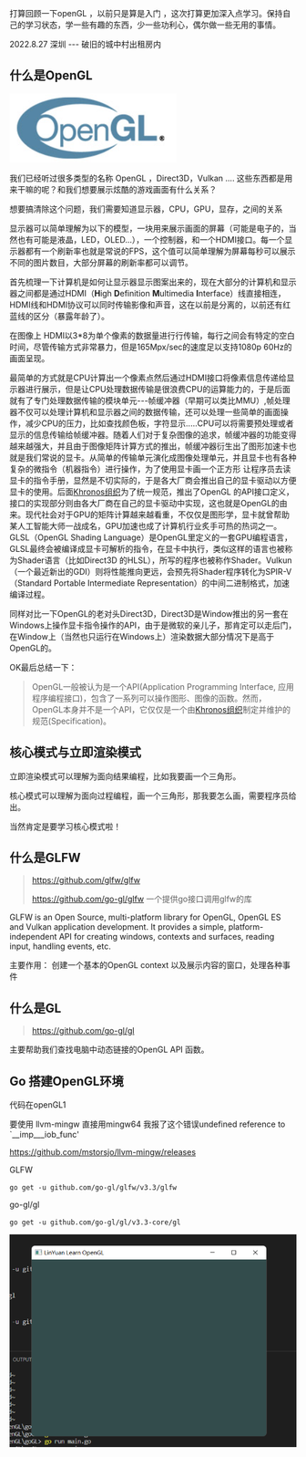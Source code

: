 



打算回顾一下openGL ，以前只是算是入门 ，这次打算更加深入点学习。保持自己的学习状态，学一些有趣的东西，少一些功利心，偶尔做一些无用的事情。

2022.8.27 深圳 --- 破旧的城中村出租房内



## 什么是OpenGL

![image-20220827161432256](https://raw.githubusercontent.com/LinYUAN-code/Note/main/blogImage/image-20220827161432256.png)

我们已经听过很多类型的名称 OpenGL ，Direct3D，Vulkan .... 这些东西都是用来干嘛的呢？和我们想要展示炫酷的游戏画面有什么关系？

想要搞清除这个问题，我们需要知道显示器，CPU，GPU，显存，之间的关系

显示器可以简单理解为以下的模型，一块用来展示画面的屏幕（可能是电子的，当然也有可能是液晶，LED，OLED...），一个控制器，和一个HDMI接口。每一个显示器都有一个刷新率也就是常说的FPS，这个值可以简单理解为屏幕每秒可以展示不同的图片数目，大部分屏幕的刷新率都可以调节。

首先梳理一下计算机是如何让显示器显示图案出来的，现在大部分的计算机和显示器之间都是通过HDMI（**H**igh **D**efinition **M**ultimedia **I**nterface）线直接相连，HDMI线和HDMI协议可以同时传输影像和声音，这在以前是分离的，以前还有红蓝线的区分（暴露年龄了）。

在图像上 HDMI以3*8为单个像素的数据量进行行传输，每行之间会有特定的空白时间，尽管传输方式非常暴力，但是165Mpx/sec的速度足以支持1080p 60Hz的画面呈现。

最简单的方式就是CPU计算出一个像素点然后通过HDMI接口将像素信息传递给显示器进行展示，但是让CPU处理数据传输是很浪费CPU的运算能力的，于是后面就有了专门处理数据传输的模块单元---帧缓冲器（早期可以类比MMU）,帧处理器不仅可以处理计算机和显示器之间的数据传输，还可以处理一些简单的画面操作，减少CPU的压力，比如查找颜色板，字符显示.....CPU可以将需要预处理或者显示的信息传输给帧缓冲器。随着人们对于复杂图像的追求，帧缓冲器的功能变得越来越强大，并且由于图像矩阵计算方式的推出，帧缓冲器衍生出了图形加速卡也就是我们常说的显卡。从简单的传输单元演化成图像处理单元，并且显卡也有各种复杂的微指令（机器指令）进行操作，为了使用显卡画一个正方形 让程序员去读显卡的指令手册，显然是不切实际的，于是各大厂商会推出自己的显卡驱动以方便显卡的使用。后面[Khronos组织](http://www.khronos.org/)为了统一规范，推出了OpenGL 的API接口定义，接口的实现部分则由各大厂商在自己的显卡驱动中实现，这也就是OpenGL的由来。现代社会对于GPU的矩阵计算越来越看重，不仅仅是图形学，显卡就曾帮助某人工智能大师一战成名，GPU加速也成了计算机行业炙手可热的热词之一。GLSL（OpenGL Shading Language）是OpenGL里定义的一套GPU编程语言，GLSL最终会被编译成显卡可解析的指令，在显卡中执行，类似这样的语言也被称为Shader语言（比如Direct3D 的HLSL），所写的程序也被称作Shader。Vulkun（一个最近新出的GDI）则将性能推向更远，会预先将Shader程序转化为SPIR-V（Standard Portable Intermediate Representation）的中间二进制格式，加速编译过程。

同样对比一下OpenGL的老对头Direct3D，Direct3D是Window推出的另一套在Windows上操作显卡指令操作的API，由于是微软的亲儿子，那肯定可以走后门，在Window上（当然也只运行在Windows上）渲染数据大部分情况下是高于OpenGL的。

OK最后总结一下：

> OpenGL一般被认为是一个API(Application Programming Interface, 应用程序编程接口)，包含了一系列可以操作图形、图像的函数。然而，OpenGL本身并不是一个API，它仅仅是一个由[Khronos组织](http://www.khronos.org/)制定并维护的规范(Specification)。

## 核心模式与立即渲染模式

立即渲染模式可以理解为面向结果编程，比如我要画一个三角形。

核心模式可以理解为面向过程编程，画一个三角形，那我要怎么画，需要程序员给出。

当然肯定是要学习核心模式啦！



## 什么是GLFW

> https://github.com/glfw/glfw
>
> https://github.com/go-gl/glfw 一个提供go接口调用glfw的库

GLFW is an Open Source, multi-platform library for OpenGL, OpenGL ES and Vulkan application development. It provides a simple, platform-independent API for creating windows, contexts and surfaces, reading input, handling events, etc.

主要作用： 创建一个基本的OpenGL context 以及展示内容的窗口，处理各种事件

## 什么是GL

> https://github.com/go-gl/gl

主要帮助我们查找电脑中动态链接的OpenGL API 函数。

## Go 搭建OpenGL环境

代码在openGL1

要使用 llvm-mingw 直接用mingw64 我报了这个错误undefined reference to `__imp___iob_func'

https://github.com/mstorsjo/llvm-mingw/releases

GLFW

```
go get -u github.com/go-gl/glfw/v3.3/glfw 
```

go-gl/gl

```
go get -u github.com/go-gl/gl/v3.3-core/gl
```

![image-20220828235425566](https://raw.githubusercontent.com/LinYUAN-code/Note/main/blogImage/image-20220828235425566.png)
